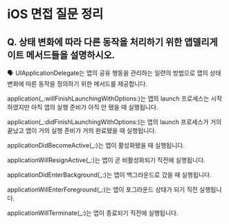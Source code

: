 # iOS 면접 질문 정리

## Q. 상태 변화에 따라 다른 동작을 처리하기 위한 앱델리게이트 메서드들을 설명하시오.

🗣️ UIApplicationDelegate는 앱의 공유 행동을 관리하는 일련의 방법으로 앱의 상태 변화에 따른 동작을 정의하기 위한 메서드를 제공합니다.

application(_:willFinishLaunchingWithOptions:)는 앱의 launch 프로세스는 시작하였지만 아직 앱의 실행 준비가 아직 안 됐을 때 실행됩니다.

application(_:didFinishLaunchingWithOptions:)는 앱의 launch 프로세스가 거의 끝났고 앱이 거의 실행 준비가 거의 완료됐을 때 실행됩니다.

applicationDidBecomeActive(_:)는 앱이 활성화됐을 때 실행됩니다.

applicationWillResignActive(_:)는 앱이 곧 비활성화되기 직전에 실행됩니다.

applicationDidEnterBackground(_:)는 앱이 백그라운드로 갔을 때 실행됩니다.

applicationWillEnterForeground(_:)는 앱이 포그라운드 상태가 되기 직전 실행됩니다.

applicationWillTerminate(_:)는 앱이 종료되기 직전에 실행됩니다.
